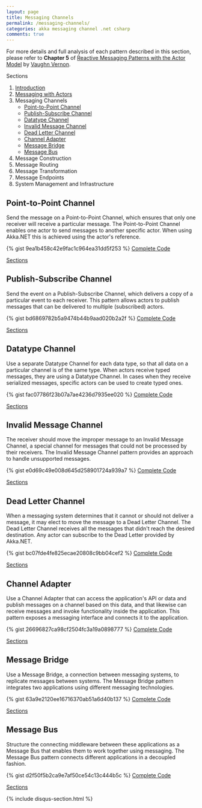 ```yaml
---
layout: page
title: Messaging Channels
permalink: /messaging-channels/
categories: akka messaging channel .net csharp
comments: true
---
```

<p class="rss-subscribe">
For more details and full analysis of each pattern described in this section, please refer to <b>Chapter 5</b> of 
<a href="http://www.informit.com/store/reactive-messaging-patterns-with-the-actor-model-applications-9780133846836">Reactive Messaging Patterns with the Actor Model</a> 
by <a href="https://twitter.com/vaughnvernon">Vaughn Vernon</a>.
</p>
<a name="Sections">Sections</a>
  <ol>
    <li><a href="/introduction/">Introduction</a></li>
    <li><a href="/messaging-with-actors/">Messaging with Actors</a></li>
	<li>Messaging Channels
	<ul>
		<li>
		  <a href="#PointPoint">Point-to-Point Channel</a>
		</li>
		<li>    
		  <a href="#PublishSubscribe">Publish-Subscribe Channel</a>
		</li>
		<li>
		  <a href="#Datatype">Datatype Channel</a>
		</li>
		<li>
		  <a href="#InvalidMessage">Invalid Message Channel</a>
		</li>
		<li>
		  <a href="#DeadLetter">Dead Letter Channel</a>
		</li>
		<li>
		  <a href="#ChannelAdapter">Channel Adapter</a>
		</li>
		<li>
		  <a href="#MessageBridge">Message Bridge</a>
		</li>
		<li>
		  <a href="#MessageBus">Message Bus</a>
		</li>
	</ul></li>
    <li>Message Construction</li>
    <li>Message Routing</li>
    <li>Message Transformation</li>
    <li>Message Endpoints</li>
    <li>System Management and Infrastructure</li>
  </ol>

<h2 class="page-heading"><a name="PointPoint">Point-to-Point Channel</a></h2>
<p class="rss-subscribe">
Send the message on a Point-to-Point Channel, which ensures that only one receiver will receive a particular message. 
The Point-to-Point Channel enables one actor to send messages to another specific actor. When using Akka.NET this is achieved using the actor's reference.
</p>

{% gist 9ea1b458c42e9fac1c964ea31dd5f253 %}
<a href="{{ site.github_repository }}MessagingChannels/Point-to-Point%20Channel/Program.cs" 
    target="_blank">Complete Code</a>
<p><a href="#Sections">Sections</a></p>

<h2 class="page-heading"><a name="PublishSubscribe">Publish-Subscribe Channel</a></h2>
<p class="rss-subscribe">
Send the event on a Publish-Subscribe Channel, which delivers a copy of a particular event to each receiver. 
This pattern allows actors to publish messages that can be delivered to multiple (subscribed) actors.
</p>

{% gist bd6869782b5a9474b44b9aad020b2a2f %}
<a href="{{ site.github_repository }}MessagingChannels/Publish-Subscribe%20Channel/Program.cs" 
    target="_blank">Complete Code</a>
<p><a href="#Sections">Sections</a></p>

<h2 class="page-heading"><a name="Datatype">Datatype Channel</a></h2>
<p class="rss-subscribe">
Use a separate Datatype Channel for each data type, so that all data on a particular channel is of the same type. 
When actors receive typed messages, they are using a Datatype Channel. In cases when they receive serialized messages, specific actors can be used to create typed ones.
</p>

{% gist fac07786f23b07a7ae4236d7935ee020 %}
<a href="{{ site.github_repository }}MessagingChannels/Datatype%20Channel/Program.cs" 
    target="_blank">Complete Code</a>
<p><a href="#Sections">Sections</a></p>

<h2 class="page-heading"><a name="InvalidMessage">Invalid Message Channel</a></h2>
<p class="rss-subscribe">
The receiver should move the improper message to an Invalid Message Channel, a special channel for messages that could not be processed by their receivers. 
The Invalid Message Channel pattern provides an approach to handle unsupported messages.
</p>

{% gist e0d69c49e008d645d258901724a939a7 %}
<a href="{{ site.github_repository }}MessagingChannels/Invalid%20Message%20Channel/Program.cs" 
    target="_blank">Complete Code</a>
<p><a href="#Sections">Sections</a></p>

<h2 class="page-heading"><a name="DeadLetter">Dead Letter Channel</a></h2>
<p class="rss-subscribe">
When a messaging system determines that it cannot or should not deliver a message, it may elect to move the message to a Dead Letter Channel. 
The Dead Letter Channel receives all the messages that didn't reach the desired destination. Any actor can subscribe to the Dead Letter provided by Akka.NET.
</p>

{% gist bc07fde4fe825ecae20808c9bb04cef2 %}
<a href="{{ site.github_repository }}MessagingChannels/Dead%20Letter%20Channel/Program.cs" 
    target="_blank">Complete Code</a>
<p><a href="#Sections">Sections</a></p>

<h2 class="page-heading"><a name="ChannelAdapter">Channel Adapter</a></h2>
<p class="rss-subscribe">
Use a Channel Adapter that can access the application's API or data and publish messages on a channel based on this data, and that likewise can receive messages and invoke functionality inside the application. 
This pattern exposes a messaging interface and connects it to the application.
</p>

{% gist 26696827ca98cf2504fc3a19a0898777 %}
<a href="{{ site.github_repository }}MessagingChannels/Channel%20Adapter/Program.cs" 
    target="_blank">Complete Code</a>
<p><a href="#Sections">Sections</a></p>

<h2 class="page-heading"><a name="MessageBridge">Message Bridge</a></h2>
<p class="rss-subscribe">
Use a Message Bridge, a connection between messaging systems, to replicate messages between systems. 
The Message Bridge pattern integrates two applications using different messaging technologies.
</p>

{% gist 63a9e2120ee16716370ab51a6d40b137 %}
<a href="{{ site.github_repository }}MessagingChannels/Message%20Bridge/Program.cs" 
    target="_blank">Complete Code</a>
<p><a href="#Sections">Sections</a></p>

<h2 class="page-heading"><a name="MessageBus">Message Bus</a></h2>
<p class="rss-subscribe">
Structure the connecting middleware between these applications as a Message Bus that enables them to work together using messaging. 
The Message Bus pattern connects different applications in a decoupled fashion.
</p>

{% gist d2f50f5b2ca9e7af50ce54c13c444b5c %}
<a href="{{ site.github_repository }}MessagingChannels/Message%20Bus/Program.cs" 
    target="_blank">Complete Code</a>
<p><a href="#Sections">Sections</a></p>

{% include disqus-section.html %}